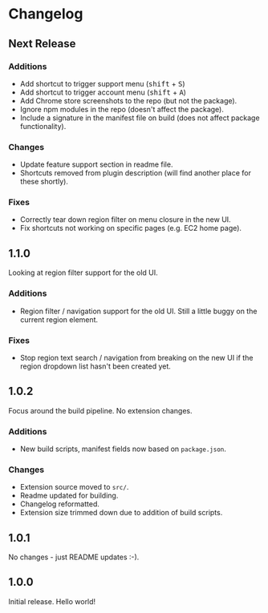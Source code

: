 # Changelog

## Next Release

### Additions

* Add shortcut to trigger support menu (<kbd>shift</kbd> + <kbd>S</kbd>)
* Add shortcut to trigger account menu (<kbd>shift</kbd> + <kbd>A</kbd>)
* Add Chrome store screenshots to the repo (but not the package).
* Ignore npm modules in the repo (doesn't affect the package).
* Include a signature in the manifest file on build (does not affect package functionality).

### Changes

* Update feature support section in readme file.
* Shortcuts removed from plugin description (will find another place for these shortly).

### Fixes

* Correctly tear down region filter on menu closure in the new UI.
* Fix shortcuts not working on specific pages (e.g. EC2 home page).

## 1.1.0

Looking at region filter support for the old UI.

### Additions

* Region filter / navigation support for the old UI.
Still a little buggy on the current region element.

### Fixes

* Stop region text search / navigation from breaking on the new UI if the region dropdown list
hasn't been created yet.  

## 1.0.2

Focus around the build pipeline. No extension changes.

### Additions
* New build scripts, manifest fields now based on `package.json`.

### Changes
* Extension source moved to `src/`.
* Readme updated for building.
* Changelog reformatted.
* Extension size trimmed down due to addition of build scripts.

## 1.0.1

No changes - just README updates :-).

## 1.0.0

Initial release. Hello world!
